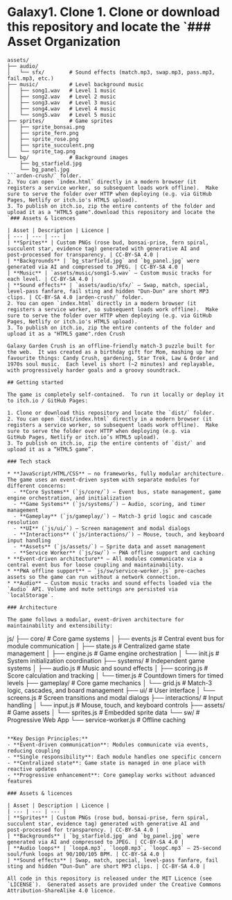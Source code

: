 # Galaxy1. Clone 1. Clone or download this repository and locate the `### Asset Organization

```
assets/
├── audio/
│   └── sfx/        # Sound effects (match.mp3, swap.mp3, pass.mp3, fail.mp3, etc.)
├── music/          # Level background music
│   ├── song1.wav   # Level 1 music
│   ├── song2.wav   # Level 2 music
│   ├── song3.wav   # Level 3 music
│   ├── song4.wav   # Level 4 music
│   └── song5.wav   # Level 5 music
├── sprites/        # Game sprites
│   ├── sprite_bonsai.png
│   ├── sprite_fern.png
│   ├── sprite_rose.png
│   ├── sprite_succulent.png
│   └── sprite_tag.png
└── bg/             # Background images
    ├── bg_starfield.jpg
    └── bg_panel.jpg
```arden-crush/` folder.
2. You can open `index.html` directly in a modern browser (it registers a service worker, so subsequent loads work offline).  Make sure to serve the folder over HTTP when deploying (e.g. via GitHub Pages, Netlify or itch.io's HTML5 upload).
3. To publish on itch.io, zip the entire contents of the folder and upload it as a "HTML5 game".download this repository and locate the `### Assets & licences

| Asset | Description | Licence |
| --- | --- | --- |
| **Sprites** | Custom PNGs (rose bud, bonsai‑prise, fern spiral, succulent star, evidence tag) generated with generative AI and post‑processed for transparency. | CC‑BY‑SA 4.0 |
| **Backgrounds** | `bg_starfield.jpg` and `bg_panel.jpg` were generated via AI and compressed to JPEG. | CC‑BY‑SA 4.0 |
| **Music** | `assets/music/song1-5.wav` – Custom music tracks for each level. | CC‑BY‑SA 4.0 |
| **Sound effects** | `assets/audio/sfx/` – Swap, match, special, level‑pass fanfare, fail sting and hidden "Dun‑Dun" are short MP3 clips. | CC‑BY‑SA 4.0 |arden-crush/` folder.
2. You can open `index.html` directly in a modern browser (it registers a service worker, so subsequent loads work offline).  Make sure to serve the folder over HTTP when deploying (e.g. via GitHub Pages, Netlify or itch.io's HTML5 upload).
3. To publish on itch.io, zip the entire contents of the folder and upload it as a "HTML5 game".rden Crush

Galaxy Garden Crush is an offline‑friendly match‑3 puzzle built for the web.  It was created as a birthday gift for Mom, mashing up her favourite things: Candy Crush, gardening, Star Trek, Law & Order and 1970s soul music.  Each level is short (~2 minutes) and replayable, with progressively harder goals and a groovy soundtrack.

## Getting started

The game is completely self‑contained.  To run it locally or deploy it to itch.io / GitHub Pages:

1. Clone or download this repository and locate the `dist/` folder.
2. You can open `dist/index.html` directly in a modern browser (it registers a service worker, so subsequent loads work offline).  Make sure to serve the folder over HTTP when deploying (e.g. via GitHub Pages, Netlify or itch.io’s HTML5 upload).
3. To publish on itch.io, zip the entire contents of `dist/` and upload it as a “HTML5 game”.

### Tech stack

* **JavaScript/HTML/CSS** – no frameworks, fully modular architecture.  The game uses an event-driven system with separate modules for different concerns:
  - **Core Systems** (`js/core/`) – Event bus, state management, game engine orchestration, and initialization
  - **Game Systems** (`js/systems/`) – Audio, scoring, and timer management
  - **Gameplay** (`js/gameplay/`) – Match-3 grid logic and cascade resolution
  - **UI** (`js/ui/`) – Screen management and modal dialogs
  - **Interactions** (`js/interactions/`) – Mouse, touch, and keyboard input handling
  - **Assets** (`js/assets/`) – Sprite data and asset management
  - **Service Worker** (`js/sw/`) – PWA offline support and caching
* **Event-driven architecture** – All modules communicate via a central event bus for loose coupling and maintainability.
* **PWA offline support** – `js/sw/service-worker.js` pre‑caches assets so the game can run without a network connection.
* **Audio** – Custom music tracks and sound effects loaded via the `Audio` API. Volume and mute settings are persisted via `localStorage`.

### Architecture

The game follows a modular, event-driven architecture for maintainability and extensibility:

```
js/
├── core/           # Core game systems
│   ├── events.js   # Central event bus for module communication
│   ├── state.js    # Centralized game state management
│   ├── engine.js   # Game engine orchestration
│   └── init.js     # System initialization coordination
├── systems/        # Independent game systems
│   ├── audio.js    # Music and sound effects
│   ├── scoring.js  # Score calculation and tracking
│   └── timer.js    # Countdown timers for timed levels
├── gameplay/       # Core game mechanics
│   └── grid.js     # Match-3 logic, cascades, and board management
├── ui/             # User interface
│   └── screens.js  # Screen transitions and modal dialogs
├── interactions/   # Input handling
│   └── input.js    # Mouse, touch, and keyboard controls
├── assets/         # Game assets
│   └── sprites.js  # Embedded sprite data
└── sw/             # Progressive Web App
    └── service-worker.js  # Offline caching
```

**Key Design Principles:**
- **Event-driven communication**: Modules communicate via events, reducing coupling
- **Single responsibility**: Each module handles one specific concern
- **Centralized state**: Game state is managed in one place with reactive updates
- **Progressive enhancement**: Core gameplay works without advanced features

### Assets & licences

| Asset | Description | Licence |
| --- | --- | --- |
| **Sprites** | Custom PNGs (rose bud, bonsai‑prise, fern spiral, succulent star, evidence tag) generated with generative AI and post‑processed for transparency. | CC‑BY‑SA 4.0 |
| **Backgrounds** | `bg_starfield.jpg` and `bg_panel.jpg` were generated via AI and compressed to JPEG. | CC‑BY‑SA 4.0 |
| **Audio loops** | `loopA.mp3`, `loopB.mp3`, `loopC.mp3` – 25‑second soul/funk loops at 90/100/105 BPM. | CC‑BY‑SA 4.0 |
| **Sound effects** | Swap, match, special, level‑pass fanfare, fail sting and hidden “Dun‑Dun” are short MP3 clips. | CC‑BY‑SA 4.0 |

All code in this repository is released under the MIT Licence (see `LICENSE`).  Generated assets are provided under the Creative Commons Attribution‑ShareAlike 4.0 licence.